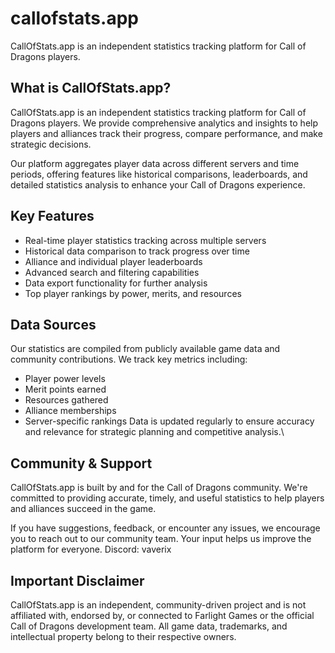 # callofstats.app
CallOfStats.app is an independent statistics tracking platform for Call of Dragons players.

## What is CallOfStats.app?
CallOfStats.app is an independent statistics tracking platform for Call of Dragons players. We provide comprehensive analytics and insights to help players and alliances track their progress, compare performance, and make strategic decisions.

Our platform aggregates player data across different servers and time periods, offering features like historical comparisons, leaderboards, and detailed statistics analysis to enhance your Call of Dragons experience.

## Key Features
- Real-time player statistics tracking across multiple servers
- Historical data comparison to track progress over time
- Alliance and individual player leaderboards
- Advanced search and filtering capabilities
- Data export functionality for further analysis
- Top player rankings by power, merits, and resources

## Data Sources
Our statistics are compiled from publicly available game data and community contributions. We track key metrics including:

- Player power levels
- Merit points earned
- Resources gathered
- Alliance memberships
- Server-specific rankings
Data is updated regularly to ensure accuracy and relevance for strategic planning and competitive analysis.\

## Community & Support
CallOfStats.app is built by and for the Call of Dragons community. We're committed to providing accurate, timely, and useful statistics to help players and alliances succeed in the game.

If you have suggestions, feedback, or encounter any issues, we encourage you to reach out to our community team. Your input helps us improve the platform for everyone.
Discord: vaverix

## Important Disclaimer
CallOfStats.app is an independent, community-driven project and is not affiliated with, endorsed by, or connected to Farlight Games or the official Call of Dragons development team. All game data, trademarks, and intellectual property belong to their respective owners.
